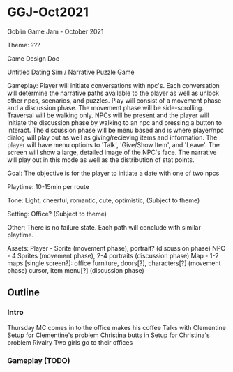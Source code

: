 # GGJ-Oct2021
Goblin Game Jam - October 2021

Theme: ???

Game Design Doc

Untitled Dating Sim / Narrative Puzzle Game

Gameplay: Player will initiate conversations with npc's. Each conversation will determine the narrative paths available to the player as well as unlock other npcs, scenarios, and puzzles. Play will consist of a movement phase and a discussion phase. The movement phase will be side-scrolling. Traversal will be walking only. NPCs will be present and the player will initiate the discussion phase by walking to an npc and pressing a button to interact. The discussion phase will be menu based and is where player/npc dialog will play out as well as giving/recieving items and information. The player will have menu options to 'Talk', 'Give/Show Item', and 'Leave'. The screen will show a large, detailed image of the NPC's face. The narrative will play out in this mode as well as the distribution of stat points.

Goal: The objective is for the player to initiate a date with one of two npcs

Playtime: 10-15min per route

Tone: Light, cheerful, romantic, cute, optimistic, (Subject to theme)

Setting: Office? (Subject to theme)

Other: There is no failure state. Each path will conclude with similar playtime.

Assets:
Player - Sprite (movement phase), portrait? (discussion phase)
NPC - 4 Sprites (movement phase), 2-4 portraits (discussion phase)
Map - 1-2 maps [single screen?]: office furniture, doors[?], characters[?] (movement phase)
cursor, item menu[?] (discussion phase)

## Outline
### Intro
Thursday
MC comes in to the office makes his coffee
Talks with Clementine
Setup for Clementine's problem
Christina butts in
Setup for Christina's problem
Rivalry
Two girls go to their offices
### Gameplay (TODO)